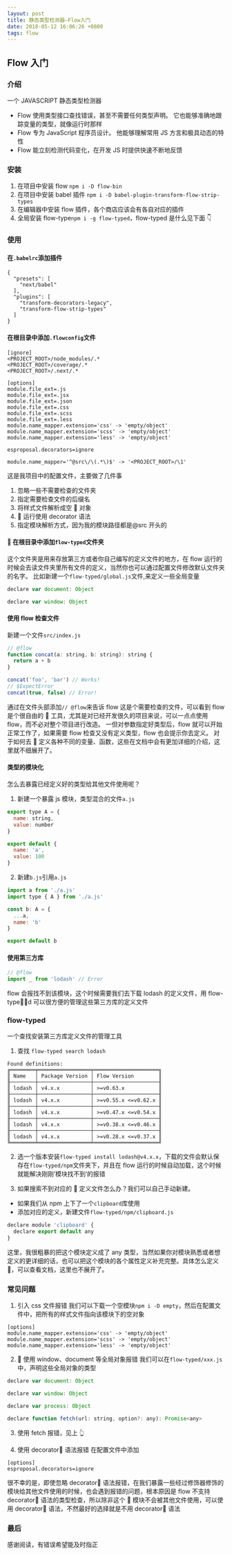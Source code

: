 ```yaml
---
layout: post
title: 静态类型检测器—Flow入门
date: 2018-05-12 16:06:26 +0800
tags: flow
---
```


## Flow 入门

### 介绍

一个 JAVASCRIPT 静态类型检测器

- Flow 使用类型接口查找错误，甚至不需要任何类型声明。 它也能够准确地跟踪变量的类型，就像运行时那样
- Flow 专为 JavaScript 程序员设计。 他能够理解常用 JS 方言和极具动态的特性
- Flow 能立刻检测代码变化，在开发 JS 时提供快速不断地反馈

### 安装

1. 在项目中安装 flow `npm i -D flow-bin`
2. 在项目中安装 babel 插件 `npm i -D babel-plugin-transform-flow-strip-types`
3. 在编辑器中安装 flow 插件，各个商店应该会有各自对应的插件
4. 全局安装 flow-type`npm i -g flow-typed`，flow-typed 是什么见下面 👇

### 使用

#### 在`.babelrc`添加插件

```
{
  "presets": [
    "next/babel"
  ],
  "plugins": [
    "transform-decorators-legacy",
    "transform-flow-strip-types"
  ]
}
```

#### 在根目录中添加`.flowconfig`文件

```
[ignore]
<PROJECT_ROOT>/node_modules/.*
<PROJECT_ROOT>/coverage/.*
<PROJECT_ROOT>/.next/.*

[options]
module.file_ext=.js
module.file_ext=.jsx
module.file_ext=.json
module.file_ext=.css
module.file_ext=.scss
module.file_ext=.less
module.name_mapper.extension='css' -> 'empty/object'
module.name_mapper.extension='scss' -> 'empty/object'
module.name_mapper.extension='less' -> 'empty/object'

esproposal.decorators=ignore

module.name_mapper='^@src\/\(.*\)$' -> '<PROJECT_ROOT>/\1'
```

这是我项目中的配置文件，主要做了几件事

1. 忽略一些不需要检查的文件夹
2. 指定需要检查文件的后缀名
3. 将样式文件解析成空  对象
4.  运行使用 decorator 语法
5. 指定模块解析方式，因为我的模块路径都是@src 开头的

####  在根目录中添加`flow-typed`文件夹

这个文件夹是用来存放第三方或者你自己编写的定义文件的地方，在 flow 运行的时候会去读文件夹里所有文件的定义，当然你也可以通过配置文件修改默认文件夹的名字。
比如新建一个`flow-typed/global.js`文件,来定义一些全局变量

```javascript
declare var document: Object

declare var window: Object
```

#### 使用 flow 检查文件

新建一个文件`src/index.js`

```javascript
// @flow
function concat(a: string, b: string): string {
  return a + b
}

concat('foo', 'bar') // Works!
// $ExpectError
concat(true, false) // Error!
```

通过在文件头部添加`// @flow`来告诉 flow 这是个需要检查的文件，可以看到 flow 是个很自由的  工具，尤其是对已经开发很久的项目来说，可以一点点使用 flow，而不必对整个项目进行改造。
一但对参数指定好类型后，flow 就可以开始正常工作了，如果需要 flow 检查又没有定义类型，flow 也会提示你去定义。
对于如何去  定义各种不同的变量、函数，这些在文档中会有更加详细的介绍，这里就不细展开了。

#### 类型的模块化

怎么去暴露已经定义好的类型给其他文件使用呢？

1. 新建一个暴露 js 模块，类型混合的文件`a.js`

```javascript
export type A = {
  name: string,
  value: number
}

export default {
  name: 'a',
  value: 100
}
```

2. 新建`b.js`引用`a.js`

```javascript
import a from './a.js'
import type { A } from './a.js'

const b: A = {
  ...a,
  name: 'b'
}

export default b
```

#### 使用第三方库

```javascript
// @flow
import _ from 'lodash' // Error
```

flow 会报找不到该模块，这个时候需要我们去下载 lodash 的定义文件，用 flow-typed 可以很方便的管理这些第三方库的定义文件

### flow-typed

一个查找安装第三方库定义文件的管理工具

1. 查找
   `flow-typed search lodash`

```
Found definitions:
╔════════╤═════════════════╤═════════════════════╗
║ Name   │ Package Version │ Flow Version        ║
╟────────┼─────────────────┼─────────────────────╢
║ lodash │ v4.x.x          │ >=v0.63.x           ║
╟────────┼─────────────────┼─────────────────────╢
║ lodash │ v4.x.x          │ >=v0.55.x <=v0.62.x ║
╟────────┼─────────────────┼─────────────────────╢
║ lodash │ v4.x.x          │ >=v0.47.x <=v0.54.x ║
╟────────┼─────────────────┼─────────────────────╢
║ lodash │ v4.x.x          │ >=v0.38.x <=v0.46.x ║
╟────────┼─────────────────┼─────────────────────╢
║ lodash │ v4.x.x          │ >=v0.28.x <=v0.37.x ║
╚════════╧═════════════════╧═════════════════════╝
```

2. 选一个版本安装`flow-typed install lodash@v4.x.x`，下载的文件会默认保存在`flow-typed/npm`文件夹下，并且在 flow 运行的时候自动加载，这个时候就能解决刚刚’模块找不到‘的报错

3. 如果搜索不到对应的  定义文件怎么办？我们可以自己手动新建。

- 如果我们从 npm 上下了一个`clipboard`库使用
- 添加对应的定义，新建文件`flow-typed/npm/clipboard.js`

```javascript
declare module 'clipboard' {
  declare export default any
}
```

这里，我很粗暴的把这个模块定义成了 any 类型，当然如果你对模块熟悉或者想定义的更详细的话，也可以把这个模块的各个属性定义补充完整。具体怎么定义 ，可以查看文档，这里也不展开了。

### 常见问题

1. 引入 css 文件报错
   我们可以下载一个空模块`npm i -D empty`，然后在配置文件中，把所有的样式文件指向该模块下的空对象

```
[options]
module.name_mapper.extension='css' -> 'empty/object'
module.name_mapper.extension='scss' -> 'empty/object'
module.name_mapper.extension='less' -> 'empty/object'
```

2.  使用 window、document 等全局对象报错
   我们可以在`flow-typed/xxx.js`中，声明这些全局对象的类型

```javascript
declare var document: Object

declare var window: Object

declare var process: Object

declare function fetch(url: string, option?: any): Promise<any>
```

3. 使用 fetch 报错，见上 👆

4. 使用 decorator 语法报错
   在配置文件中添加

```
[options]
esproposal.decorators=ignore
```

很不幸的是，即使忽略 decorator 语法报错，在我们暴露一些经过修饰器修饰的模块给其他文件使用的时候，也会遇到报错的问题，根本原因是 flow 不支持 decorator 语法的类型检查，所以除非这个  模块不会被其他文件使用，可以使用 decorator 语法，不然最好的选择就是不用 decorator 语法

### 最后

感谢阅读，有错误希望能及时指正

